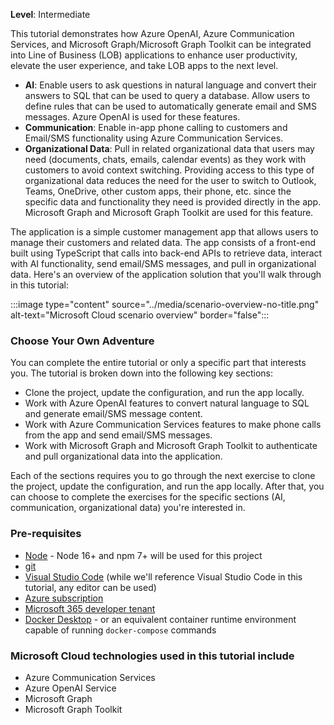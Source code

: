 <!-- markdownlint-disable MD041 -->

**Level**: Intermediate

This tutorial demonstrates how Azure OpenAI, Azure Communication Services, and Microsoft Graph/Microsoft Graph Toolkit can be integrated into Line of Business (LOB) applications to enhance user productivity, elevate the user experience, and take LOB apps to the next level.

- **AI**: Enable users to ask questions in natural language and convert their answers to SQL that can be used to query a database. Allow users to define rules that can be used to automatically generate email and SMS messages. Azure OpenAI is used for these features.
- **Communication**: Enable in-app phone calling to customers and Email/SMS functionality using Azure Communication Services.
- **Organizational Data**: Pull in related organizational data that users may need (documents, chats, emails, calendar events) as they work with customers to avoid context switching. Providing access to this type of organizational data reduces the need for the user to switch to Outlook, Teams, OneDrive, other custom apps, their phone, etc. since the specific data and functionality they need is provided directly in the app. Microsoft Graph and Microsoft Graph Toolkit are used for this feature.

The application is a simple customer management app that allows users to manage their customers and related data. The app consists of a front-end built using TypeScript that calls into back-end APIs to retrieve data, interact with AI functionality, send email/SMS messages, and pull in organizational data. Here's an overview of the application solution that you'll walk through in this tutorial:

:::image type="content" source="../media/scenario-overview-no-title.png" alt-text="Microsoft Cloud scenario overview" border="false":::

### Choose Your Own Adventure

You can complete the entire tutorial or only a specific part that interests you. The tutorial is broken down into the following key sections:

- Clone the project, update the configuration, and run the app locally.
- Work with Azure OpenAI features to convert natural language to SQL and generate email/SMS message content.
- Work with Azure Communication Services features to make phone calls from the app and send email/SMS messages.
- Work with Microsoft Graph and Microsoft Graph Toolkit to authenticate and pull organizational data into the application.

Each of the sections requires you to go through the next exercise to clone the project, update the configuration, and run the app locally. After that, you can choose to complete the exercises for the specific sections (AI, communication, organizational data) you're interested in.

### Pre-requisites

- [Node](https://nodejs.org) - Node 16+ and npm 7+ will be used for this project
- [git](https://learn.microsoft.com/devops/develop/git/install-and-set-up-git)
- [Visual Studio Code](https://code.visualstudio.com) (while we'll reference Visual Studio Code in this tutorial, any editor can be used)
- [Azure subscription](https://azure.microsoft.com/free/search)
- [Microsoft 365 developer tenant](https://developer.microsoft.com/microsoft-365/dev-program)
- [Docker Desktop](https://www.docker.com/get-started/) - or an equivalent container runtime environment capable of running `docker-compose` commands

### Microsoft Cloud technologies used in this tutorial include

- Azure Communication Services
- Azure OpenAI Service
- Microsoft Graph
- Microsoft Graph Toolkit
